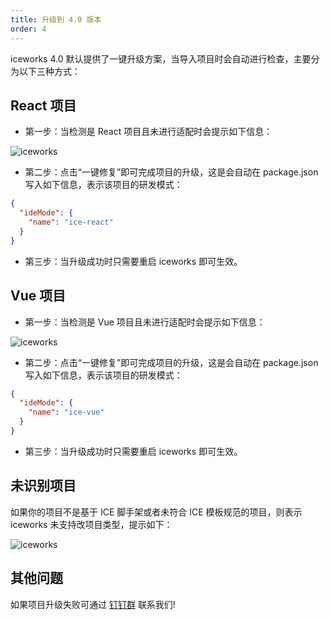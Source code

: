 ```yaml
---
title: 升级到 4.0 版本
order: 4
---
```


iceworks 4.0 默认提供了一键升级方案，当导入项目时会自动进行检查，主要分为以下三种方式：

## React 项目

* 第一步：当检测是 React 项目且未进行适配时会提示如下信息：

![iceworks](https://img.alicdn.com/tfs/TB1nNRNspP7gK0jSZFjXXc5aXXa-2000-1400.png)

* 第二步：点击“一键修复”即可完成项目的升级，这是会自动在 package.json 写入如下信息，表示该项目的研发模式：

```json
{
  "ideMode": {
    "name": "ice-react"
  }
}
```

* 第三步：当升级成功时只需要重启 iceworks 即可生效。

## Vue 项目

* 第一步：当检测是 Vue 项目且未进行适配时会提示如下信息：

![iceworks](https://img.alicdn.com/tfs/TB1nNRNspP7gK0jSZFjXXc5aXXa-2000-1400.png)

* 第二步：点击“一键修复”即可完成项目的升级，这是会自动在 package.json 写入如下信息，表示该项目的研发模式：

```json
{
  "ideMode": {
    "name": "ice-vue"
  }
}
```

* 第三步：当升级成功时只需要重启 iceworks 即可生效。


## 未识别项目

如果你的项目不是基于 ICE 脚手架或者未符合 ICE 模板规范的项目，则表示 iceworks 未支持改项目类型，提示如下：

![iceworks](https://img.alicdn.com/tfs/TB14KJOsET1gK0jSZFhXXaAtVXa-2000-1400.png)

## 其他问题

如果项目升级失败可通过 [钉钉群](https://ice.alicdn.com/assets/images/qrcode.png) 联系我们!

